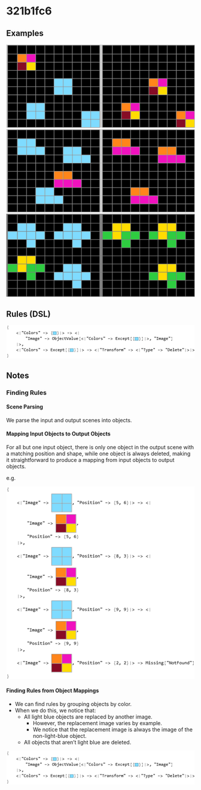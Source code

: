 # 321b1fc6

## Examples

![ARC examples for 321b1fc6](examples.png?raw=true)

## Rules (DSL)

![DSL rules for 321b1fc6](rules.png?raw=true)

## Notes

### Finding Rules


#### Scene Parsing

We parse the input and output scenes into objects.


#### Mapping Input Objects to Output Objects

For all but one input object, there is only one object in the output scene with a matching position and  shape, while one object is always deleted, making it straightforward to produce a mapping from input objects to output objects.

e.g.



![image 1](image1.png?raw=true)


#### Finding Rules from Object Mappings

* We can find rules by grouping objects by color.
* When we do this, we notice that:
   * All light blue objects are replaced by another image.
       * However, the replacement image varies by example.
       * We notice that the replacement image is always the image of the non-light-blue object.
   * All objects that aren’t light blue are deleted.


![image 2](image2.png?raw=true)

